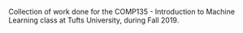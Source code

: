Collection of work done for the COMP135 - Introduction to Machine Learning class at Tufts University, during Fall 2019.

